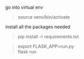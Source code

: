 go into virtual env
>source venv/bin/activate

install all the packages needed
>pip install -r requirements.txt

>export FLASK_APP=run.py  
>flask run
